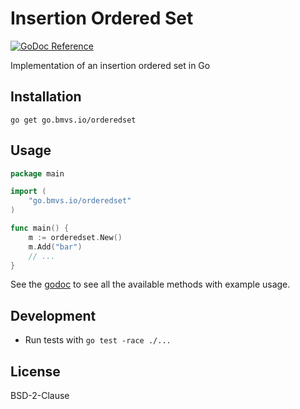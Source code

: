 # Insertion Ordered Set

[![GoDoc Reference](https://godoc.org/go.bmvs.io/orderedset?status.svg)](http://godoc.org/go.bmvs.io/orderedset)

Implementation of an insertion ordered set in Go

## Installation

```
go get go.bmvs.io/orderedset
```

## Usage

```go
package main

import (
	"go.bmvs.io/orderedset"
)

func main() {
	m := orderedset.New()
	m.Add("bar")
	// ...
}
```

See the [godoc](https://godoc.org/go.bmvs.io/orderedset) to see all the available methods with example usage.

## Development

- Run tests with `go test -race ./...`

## License

BSD-2-Clause
